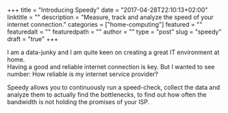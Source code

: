 +++
title = "Introducing Speedy"
date = "2017-04-28T22:10:13+02:00"
linktitle = ""
description = "Measure, track and analyze the speed of your internet connection."
categories = ["home-computing"]
featured = ""
featuredalt = ""
featuredpath = ""
author = ""
type = "post"
slug = "speedy"
draft = "true"
+++

I am a data-junky and I am quite keen on creating a great IT environment at home.  
Having a good and reliable internet connection is key. But I wanted to see number: How reliable is my internet service provider?

Speedy allows you to continuously run a speed-check, collect the data and analyze them to actually find the bottlenecks, to find out how often the bandwidth is not holding the promises of your ISP.


